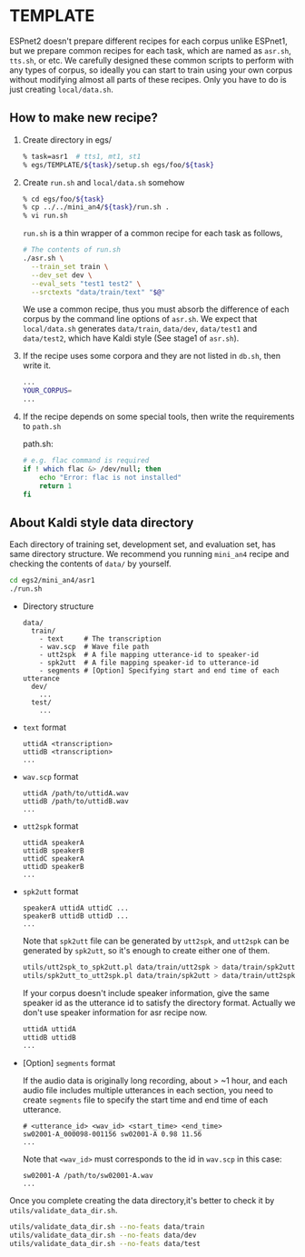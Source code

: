 # TEMPLATE

ESPnet2 doesn't prepare different recipes for each corpus unlike ESPnet1, but we prepare common recipes for each task, which are named as `asr.sh`, `tts.sh`, or etc. We carefully designed these common scripts to perform with any types of corpus, so ideally you can start to train using your own corpus without modifying almost all parts of these recipes. Only you have to do is just creating `local/data.sh`.

## How to make new recipe? 

1. Create directory in egs/
    ```bash
    % task=asr1  # tts1, mt1, st1
    % egs/TEMPLATE/${task}/setup.sh egs/foo/${task}
    ```
   
1. Create `run.sh` and `local/data.sh` somehow
    ```bash
    % cd egs/foo/${task}
    % cp ../../mini_an4/${task}/run.sh .
    % vi run.sh
    ```
    
    `run.sh` is a thin wrapper of a common recipe for each task as follows,
    
    ```bash
    # The contents of run.sh
    ./asr.sh \
      --train_set train \
      --dev_set dev \
      --eval_sets "test1 test2" \
      --srctexts "data/train/text" "$@"
    ```
    
    We use a common recipe, thus you must absorb the difference of each corpus by the command line options of `asr.sh`.
    We expect that `local/data.sh` generates `data/train`, `data/dev`, `data/test1` and `data/test2`, which have Kaldi style (See stage1 of `asr.sh`).

   
1. If the recipe uses some corpora and they are not listed in `db.sh`, then write it.
    ```bash
    ...
    YOUR_CORPUS=
    ...
    ```

1. If the recipe depends on some special tools, then write the requirements to `path.sh`

    path.sh:
    ```bash
    # e.g. flac command is required
    if ! which flac &> /dev/null; then 
        echo "Error: flac is not installed"
        return 1
    fi
    ```


## About Kaldi style data directory

Each directory of training set, development set, and evaluation set, has same directory structure.
We recommend you running `mini_an4` recipe and checking the contents of `data/` by yourself.

```bash
cd egs2/mini_an4/asr1
./run.sh
```

- Directory structure
    ```
    data/
      train/
        - text     # The transcription
        - wav.scp  # Wave file path
        - utt2spk  # A file mapping utterance-id to speaker-id
        - spk2utt  # A file mapping speaker-id to utterance-id
        - segments # [Option] Specifying start and end time of each utterance
      dev/
        ...
      test/
        ...
    ```

- `text` format
    ```
    uttidA <transcription>
    uttidB <transcription>
    ...
    ```

- `wav.scp` format
    ```
    uttidA /path/to/uttidA.wav
    uttidB /path/to/uttidB.wav
    ...
    ```

- `utt2spk` format
    ```
    uttidA speakerA
    uttidB speakerB
    uttidC speakerA
    uttidD speakerB
    ...
    ```

- `spk2utt` format
    ```
    speakerA uttidA uttidC ...
    speakerB uttidB uttidD ...
    ...
    ```
 
    Note that `spk2utt` file can be generated by `utt2spk`, and `utt2spk` can be generated by `spk2utt`, so it's enough to create either one of them.

    ```bash
    utils/utt2spk_to_spk2utt.pl data/train/utt2spk > data/train/spk2utt
    utils/spk2utt_to_utt2spk.pl data/train/spk2utt > data/train/utt2spk
    ```
    
    If your corpus doesn't include speaker information, give the same speaker id as the utterance id to satisfy the directory format. Actually we don't use speaker information for asr recipe now.
    
    ```bash
    uttidA uttidA
    uttidB uttidB
    ...
    ```
    
- [Option] `segments` format

    If the audio data is originally long recording, about > ~1 hour, and each audio file includes multiple utterances in each section, you need to create `segments` file to specify the start time and end time of each utterance.
    
    ```
    # <utterance_id> <wav_id> <start_time> <end_time>
    sw02001-A_000098-001156 sw02001-A 0.98 11.56
    ...
    ```
    
    Note that `<wav_id>` must corresponds to the id in `wav.scp` in this case:
    
    ```
    sw02001-A /path/to/sw02001-A.wav
    ...
    ```

Once you complete creating the data directory,it's better to check it by `utils/validate_data_dir.sh`.

```bash
utils/validate_data_dir.sh --no-feats data/train
utils/validate_data_dir.sh --no-feats data/dev
utils/validate_data_dir.sh --no-feats data/test
```
